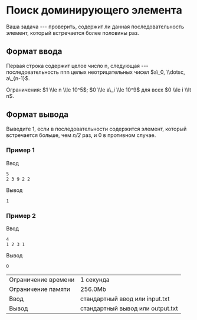 # Поиск доминирующего элемента

Ваша задача --- проверить, содержит ли данная последовательность элемент, который встречается более половины раз.

## Формат ввода

Первая строка содержит целое число n, следующая --- последовательность nnn целых неотрицательных чисел $a\_0, \\dotsc, a\_{n-1}$​.

Ограничения: $1 \\le n \\le 10^5$; $0 \\le a\_i \\le 10^9$ для всех $0 \\le i \\lt n$.

## Формат вывода

Выведите 1, если в последовательности содержится элемент, который встречается больше, чем _n/2_ раз, и 0 в противном случае.

### Пример 1

Ввод

    5
    2 3 9 2 2
    

Вывод

    1
    

### Пример 2

Ввод

    4
    1 2 3 1
    

Вывод

    0
    

<table>
 <tr class="time-limit">
    <td class="property-title">Ограничение времени</td>
    <td>1&nbsp;секунда</td>
 </tr>
 <tr class="memory-limit">
    <td class="property-title">Ограничение памяти</td>
    <td>256.0Mb</td>
 </tr>
 <tr class="input-file">
    <td class="property-title">Ввод</td>
    <td colspan="1">стандартный ввод или input.txt</td>
 </tr>
 <tr class="output-file">
    <td class="property-title">Вывод</td>
    <td colspan="1">стандартный вывод или output.txt</td>
 </tr>
</table>
